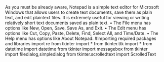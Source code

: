 As you must be already aware, Notepad is a simple text editor for Microsoft Windows that allows users to create text documents, save them as plain text, and edit plaintext files. It is extremely useful for viewing or writing relatively short text documents saved as plain text. 
•	The File menu has options like New, Open, Save, Save As, and Exit. 
•	The Edit menu has options like Cut, Copy, Paste, Delete, Find, Select All, and Time/Date. 
•	The Help menu has options like About Notepad. 
#importing required packages and libraries 
import re from tkinter 
import * from tkinter.ttk 
import * from datetime 
import datetime from tkinter 
import messagebox from tkinter 
import filedialog,simpledialog from tkinter.scrolledtext 
import ScrolledText 